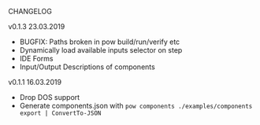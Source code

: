 CHANGELOG

v0.1.3 23.03.2019
* BUGFIX: Paths broken in pow build/run/verify etc
* Dynamically load available inputs selector on step
* IDE Forms
* Input/Output Descriptions of components

v0.1.1 16.03.2019
* Drop DOS support
* Generate components.json with `pow components ./examples/components export | ConvertTo-JSON`